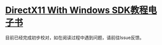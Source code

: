 # [DirectX11 With Windows SDK教程电子书](https://mkxjun.github.io/DirectX11-With-Windows-SDK-Book/)



目前已经完成初步校对，如在阅读过程中遇到问题，请前往Issue反馈。

